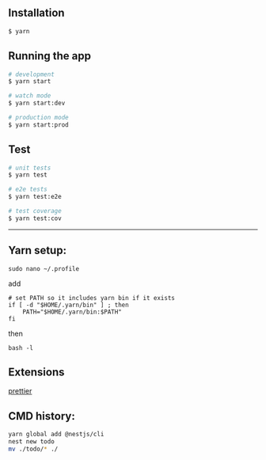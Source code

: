 ## Installation

```bash
$ yarn
```

## Running the app

```bash
# development
$ yarn start

# watch mode
$ yarn start:dev

# production mode
$ yarn start:prod
```

## Test

```bash
# unit tests
$ yarn test

# e2e tests
$ yarn test:e2e

# test coverage
$ yarn test:cov
```

---

## Yarn setup:

```
sudo nano ~/.profile
```

add

```
# set PATH so it includes yarn bin if it exists
if [ -d "$HOME/.yarn/bin" ] ; then
    PATH="$HOME/.yarn/bin:$PATH"
fi
```

then

```
bash -l
```

## Extensions

[prettier](https://marketplace.visualstudio.com/items?itemName=esbenp.prettier-vscode)

## CMD history:

```sh
yarn global add @nestjs/cli
nest new todo
mv ./todo/* ./
```
